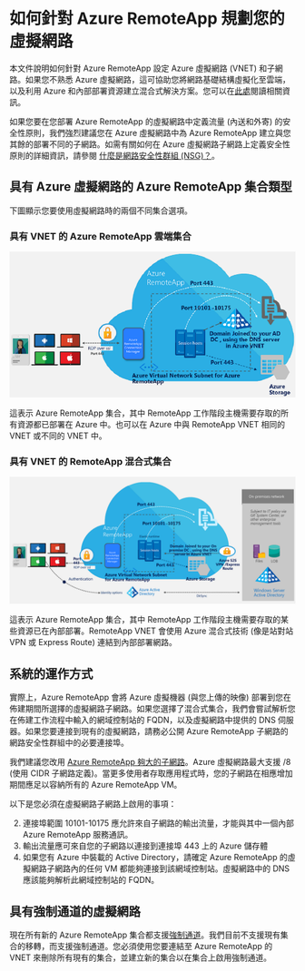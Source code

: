 <properties
    pageTitle="如何針對 Azure RemoteApp 集合規劃您的虛擬網路 | Microsoft Azure"
    description="了解如何針對 Azure RemoteApp 集合規劃您的虛擬網路。"
    services="remoteapp"
    documentationCenter="" 
    authors="mghosh1616"
    manager="mbaldwin" />

<tags
    ms.service="remoteapp"
    ms.workload="compute"
    ms.tgt_pltfrm="na"
    ms.devlang="na"
    ms.topic="article"
    ms.date="02/02/2016"
    ms.author="elizapo" />

# 如何針對 Azure RemoteApp 規劃您的虛擬網路

本文件說明如何針對 Azure RemoteApp 設定 Azure 虛擬網路 (VNET) 和子網路。如果您不熟悉 Azure 虛擬網路，這可協助您將網路基礎結構虛擬化至雲端，以及利用 Azure 和內部部署資源建立混合式解決方案。您可以在[此處](../virtual-network/virtual-networks-overview.md)閱讀相關資訊。

如果您要在您部署 Azure RemoteApp 的虛擬網路中定義流量 (內送和外寄) 的安全性原則，我們強烈建議您在 Azure 虛擬網路中為 Azure RemoteApp 建立與您其餘的部署不同的子網路。如需有關如何在 Azure 虛擬網路子網路上定義安全性原則的詳細資訊，請參閱 [什麼是網路安全性群組 (NSG)？](../virtual-network/virtual-networks-nsg.md)。

## 具有 Azure 虛擬網路的 Azure RemoteApp 集合類型

下圖顯示您要使用虛擬網路時的兩個不同集合選項。

### 具有 VNET 的 Azure RemoteApp 雲端集合

 ![Azure RemoteApp - 具有 VNET 的雲端集合](./media/remoteapp-planvpn/ra-cloudvpn.png)

這表示 Azure RemoteApp 集合，其中 RemoteApp 工作階段主機需要存取的所有資源都已部署在 Azure 中。也可以在 Azure 中與 RemoteApp VNET 相同的 VNET 或不同的 VNET 中。

### 具有 VNET 的 RemoteApp 混合式集合

![Azure RemoteApp - 具有 VNET 的混合式集合](./media/remoteapp-planvpn/ra-hybridvpn.png)

這表示 Azure RemoteApp 集合，其中 RemoteApp 工作階段主機需要存取的某些資源已在內部部署。RemoteApp VNET 會使用 Azure 混合式技術 (像是站對站 VPN 或 Express Route) 連結到內部部署網路。


## 系統的運作方式

實際上，Azure RemoteApp 會將 Azure 虛擬機器 (與您上傳的映像) 部署到您在佈建期間所選擇的虛擬網路子網路。如果您選擇了混合式集合，我們會嘗試解析您在佈建工作流程中輸入的網域控制站的 FQDN，以及虛擬網路中提供的 DNS 伺服器。如果您要連接到現有的虛擬網路，請務必公開 Azure RemoteApp 子網路的網路安全性群組中的必要連接埠。

我們建議您改用 [Azure RemoteApp 夠大的子網路](remoteapp-vnetsizing.md)。Azure 虛擬網路最大支援 /8 (使用 CIDR 子網路定義)。當更多使用者存取應用程式時，您的子網路在相應增加期間應足以容納所有的 Azure RemoteApp VM。

以下是您必須在虛擬網路子網路上啟用的事項：

2.	連接埠範圍 10101-10175 應允許來自子網路的輸出流量，才能與其中一個內部 Azure RemoteApp 服務通訊。
3.	輸出流量應可來自您的子網路以連接到連接埠 443 上的 Azure 儲存體
4.	如果您有 Azure 中裝載的 Active Directory，請確定 Azure RemoteApp 的虛擬網路子網路內的任何 VM 都能夠連接到該網域控制站。虛擬網路中的 DNS 應該能夠解析此網域控制站的 FQDN。


## 具有強制通道的虛擬網路

現在所有新的 Azure RemoteApp 集合都支援[強制通道](../vpn-gateway/vpn-gateway-about-forced-tunneling.md)。我們目前不支援現有集合的移轉，而支援強制通道。您必須使用您要連結至 Azure RemoteApp 的 VNET 來刪除所有現有的集合，並建立新的集合以在集合上啟用強制通道。

<!---HONumber=AcomDC_0211_2016-->